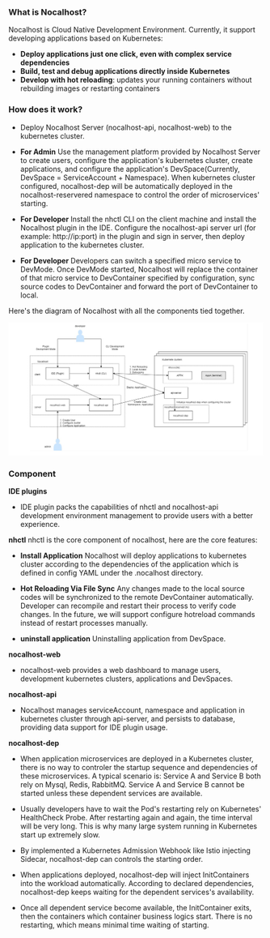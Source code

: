 ### What is Nocalhost?
Nocalhost is Cloud Native Development Environment. Currently, it support developing applications based on Kubernetes:

* **Deploy applications just one click, even with complex service dependencies**
* **Build, test and debug applications directly inside Kubernetes**
* **Develop with hot reloading**: updates your running containers without rebuilding images or restarting containers

### How does it work?
* Deploy Nocalhost Server (nocalhost-api, nocalhost-web) to the kubernetes cluster.

* **For Admin** Use the management platform provided by Nocalhost Server to create users, configure the application's kubernetes cluster, create applications, and configure the application's DevSpace(Currently, DevSpace = ServiceAccount + Namespace). When kubernetes cluster configured, nocalhost-dep will be automatically deployed in the nocalhost-reservered namespace to control the order of microservices' starting.

* **For Developer** Install the nhctl CLI on the client machine and install the Nocalhost plugin in the IDE. Configure the nocalhost-api server url (for example: http://ip:port) in the plugin and sign in server, then deploy application to the kubernetes cluster.

* **For Developer** Developers can switch a specified micro service to DevMode. Once DevMode started, Nocalhost will replace the container of that micro service to DevContainer specified by configuration, sync source codes to DevContainer and forward the port of DevContainer to local.

Here's the diagram of Nocalhost with all the components tied together.

![](./images/architecture.png)


### Component
**IDE plugins**
* IDE plugin packs the capabilities of nhctl and nocalhost-api development environment management to provide users with a better experience.

**nhctl**
nhctl is the core component of nocalhost, here are the core features:

* **Install Application**
Nocalhost will deploy applications to kubernetes cluster according to the dependencies of the application which is defined in config YAML under the .nocalhost directory.

* **Hot Reloading Via File Sync**
Any changes made to the local source codes will be synchronized to the remote DevContainer automatically. Developer can recompile and restart their process to verify code changes. In the future, we will support configure hotreload commands instead of restart processes manually. 

* **uninstall application**
Uninstalling application from DevSpace.

**nocalhost-web**
* nocalhost-web provides a web dashboard to manage users, development kubernetes clusters, applications and DevSpaces.

**nocalhost-api**
* Nocalhost manages serviceAccount, namespace and application in kubernetes cluster through api-server, and persists to database, providing data support for IDE plugin usage.

**nocalhost-dep** 
* When application microservices are deployed in a Kubernetes cluster, there is no way to controler the startup sequence and dependencies of these microservices. A typical scenario is: Service A and Service B both rely on Mysql, Redis, RabbitMQ. Service A and Service B cannot be started unless these dependent services are available. 

* Usually developers have to wait the Pod's restarting rely on Kubernetes' HealthCheck Probe. After restarting again and again, the time interval will be very long. This is why many large system running in Kubernetes start up extremely slow.

* By implemented a Kubernetes Admission Webhook like Istio injecting Sidecar, nocalhost-dep can controls the starting order. 

* When applications deployed, nocalhost-dep will inject InitContainers into the workload automatically. According to declared dependencies, nocalhost-dep keeps waiting for the dependent services's availability. 

* Once all dependent service become available, the InitContainer exits, then the containers which container business logics start. There is no restarting, which means minimal time waiting of starting.
